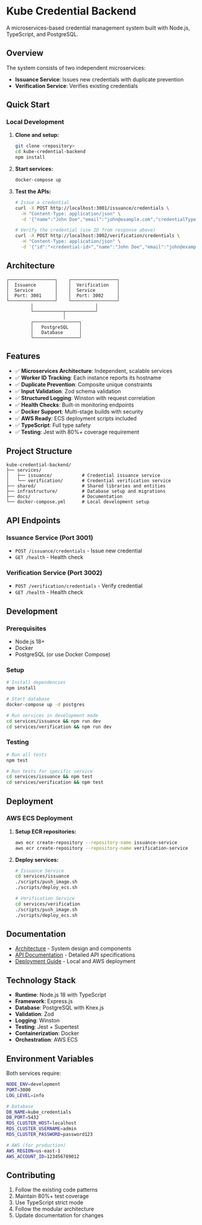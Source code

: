 # Kube Credential Backend

A microservices-based credential management system built with Node.js, TypeScript, and PostgreSQL.

## Overview

The system consists of two independent microservices:
- **Issuance Service**: Issues new credentials with duplicate prevention
- **Verification Service**: Verifies existing credentials

## Quick Start

### Local Development

1. **Clone and setup:**
   ```bash
   git clone <repository>
   cd kube-credential-backend
   npm install
   ```

2. **Start services:**
   ```bash
   docker-compose up
   ```

3. **Test the APIs:**
   ```bash
   # Issue a credential
   curl -X POST http://localhost:3001/issuance/credentials \
     -H "Content-Type: application/json" \
     -d '{"name":"John Doe","email":"john@example.com","credentialType":"Developer Certificate"}'

   # Verify the credential (use ID from response above)
   curl -X POST http://localhost:3002/verification/credentials \
     -H "Content-Type: application/json" \
     -d '{"id":"<credential-id>","name":"John Doe","email":"john@example.com"}'
   ```

## Architecture

```
┌─────────────────┐    ┌─────────────────┐
│  Issuance       │    │  Verification   │
│  Service        │    │  Service        │
│  Port: 3001     │    │  Port: 3002     │
└─────────────────┘    └─────────────────┘
         │                       │
         └───────────┬───────────┘
                     │
         ┌─────────────────┐
         │   PostgreSQL    │
         │   Database      │
         └─────────────────┘
```

## Features

- ✅ **Microservices Architecture**: Independent, scalable services
- ✅ **Worker ID Tracking**: Each instance reports its hostname
- ✅ **Duplicate Prevention**: Composite unique constraints
- ✅ **Input Validation**: Zod schema validation
- ✅ **Structured Logging**: Winston with request correlation
- ✅ **Health Checks**: Built-in monitoring endpoints
- ✅ **Docker Support**: Multi-stage builds with security
- ✅ **AWS Ready**: ECS deployment scripts included
- ✅ **TypeScript**: Full type safety
- ✅ **Testing**: Jest with 80%+ coverage requirement

## Project Structure

```
kube-credential-backend/
├── services/
│   ├── issuance/           # Credential issuance service
│   └── verification/       # Credential verification service
├── shared/                 # Shared libraries and entities
├── infrastructure/         # Database setup and migrations
├── docs/                   # Documentation
└── docker-compose.yml      # Local development setup
```

## API Endpoints

### Issuance Service (Port 3001)
- `POST /issuance/credentials` - Issue new credential
- `GET /health` - Health check

### Verification Service (Port 3002)
- `POST /verification/credentials` - Verify credential
- `GET /health` - Health check

## Development

### Prerequisites
- Node.js 18+
- Docker
- PostgreSQL (or use Docker Compose)

### Setup

```bash
# Install dependencies
npm install

# Start database
docker-compose up -d postgres

# Run services in development mode
cd services/issuance && npm run dev
cd services/verification && npm run dev
```

### Testing

```bash
# Run all tests
npm test

# Run tests for specific service
cd services/issuance && npm test
cd services/verification && npm test
```

## Deployment

### AWS ECS Deployment

1. **Setup ECR repositories:**
   ```bash
   aws ecr create-repository --repository-name issuance-service
   aws ecr create-repository --repository-name verification-service
   ```

2. **Deploy services:**
   ```bash
   # Issuance Service
   cd services/issuance
   ./scripts/push_image.sh
   ./scripts/deploy_ecs.sh

   # Verification Service
   cd services/verification
   ./scripts/push_image.sh
   ./scripts/deploy_ecs.sh
   ```

## Documentation

- [Architecture](docs/ARCHITECTURE.md) - System design and components
- [API Documentation](docs/API.md) - Detailed API specifications
- [Deployment Guide](docs/DEPLOYMENT.md) - Local and AWS deployment

## Technology Stack

- **Runtime**: Node.js 18 with TypeScript
- **Framework**: Express.js
- **Database**: PostgreSQL with Knex.js
- **Validation**: Zod
- **Logging**: Winston
- **Testing**: Jest + Supertest
- **Containerization**: Docker
- **Orchestration**: AWS ECS

## Environment Variables

Both services require:

```bash
NODE_ENV=development
PORT=3000
LOG_LEVEL=info

# Database
DB_NAME=kube_credentials
DB_PORT=5432
RDS_CLUSTER_HOST=localhost
RDS_CLUSTER_USERNAME=admin
RDS_CLUSTER_PASSWORD=password123

# AWS (for production)
AWS_REGION=us-east-1
AWS_ACCOUNT_ID=123456789012
```

## Contributing

1. Follow the existing code patterns
2. Maintain 80%+ test coverage
3. Use TypeScript strict mode
4. Follow the modular architecture
5. Update documentation for changes
